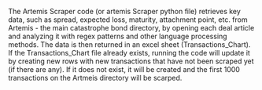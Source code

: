The Artemis Scraper code (or artemis Scraper python file) retrieves key data, such as spread, expected loss, maturity, attachment point, etc. from Artemis - the main catastrophe bond directory, by opening each deal article and analyzing it with regex patterns and other language processing methods.
The data is then returned in an excel sheet (Transactions_Chart). 
If the Transactions_Chart file already exists, running the code will update it by creating new rows with new transactions that have not been scraped yet (if there are any).
If it does not exist, it will be created and the first 1000 transactions on the Artmeis directory will be scarped. 
